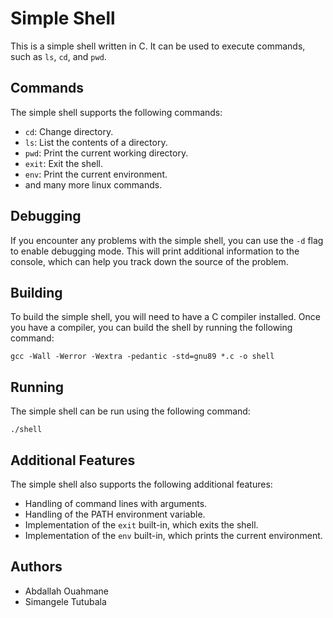# Simple Shell

This is a simple shell written in C. It can be used to execute commands, such as `ls`, `cd`, and `pwd`.

## Commands

The simple shell supports the following commands:

-   `cd`: Change directory.
-   `ls`: List the contents of a directory.
-   `pwd`: Print the current working directory.
-   `exit`: Exit the shell.
-   `env`: Print the current environment.
-  and many more linux commands.


## Debugging

If you encounter any problems with the simple shell, you can use the `-d` flag to enable debugging mode. This will print additional information to the console, which can help you track down the source of the problem.

## Building

To build the simple shell, you will need to have a C compiler installed. Once you have a compiler, you can build the shell by running the following command:

    gcc -Wall -Werror -Wextra -pedantic -std=gnu89 *.c -o shell


## Running

The simple shell can be run using the following command:

    ./shell


## Additional Features

The simple shell also supports the following additional features:

-   Handling of command lines with arguments.
-   Handling of the PATH environment variable.
-   Implementation of the  `exit`  built-in, which exits the shell.
-   Implementation of the  `env`  built-in, which prints the current environment.

## Authors

-   Abdallah Ouahmane
-   Simangele Tutubala

